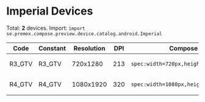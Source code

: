 # Imperial Devices

Total: **2** devices. Import: `import se.premex.compose.preview.device.catalog.android.Imperial`

| Code | Constant | Resolution | DPI | Compose Spec | Preview Usage |
|------|----------|------------|-----|-------------|---------------|
| R3_GTV | R3_GTV | 720x1280 | 213 | `spec:width=720px,height=1280px,dpi=213` | `@Preview(device = Imperial.R3_GTV)` |
| R4_GTV | R4_GTV | 1080x1920 | 320 | `spec:width=1080px,height=1920px,dpi=320` | `@Preview(device = Imperial.R4_GTV)` |

<!-- Generated automatically. Do not edit manually. -->
